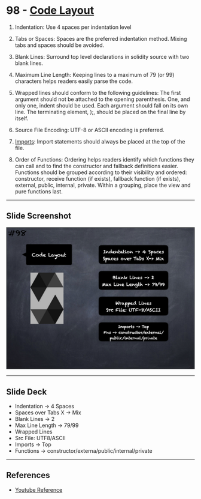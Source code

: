 # 98 - [Code Layout](Code%20Layout.md)
1.  Indentation: Use 4 spaces per indentation level
    
2.  Tabs or Spaces: Spaces are the preferred indentation method. Mixing tabs and spaces should be avoided.
    
3.  Blank Lines: Surround top level declarations in solidity source with two blank lines.
    
4.  Maximum Line Length: Keeping lines to a maximum of 79 (or 99) characters helps readers easily parse the code.
    
5.  Wrapped lines should conform to the following guidelines: The first argument should not be attached to the opening parenthesis. One, and only one, indent should be used. Each argument should fall on its own line. The terminating element, );, should be placed on the final line by itself.
    
6.  Source File Encoding: UTF-8 or ASCII encoding is preferred.
    
7.  [Imports](Imports.md): Import statements should always be placed at the top of the file.
    
8.  Order of Functions: Ordering helps readers identify which functions they can call and to find the constructor and fallback definitions easier. Functions should be grouped according to their visibility and ordered: constructor, receive function (if exists), fallback function (if exists), external, public, internal, private. Within a grouping, place the view and pure functions last.

___
## Slide Screenshot
![098.png](../images/solidity101/098.png)
___
## Slide Deck
- Indentation -> 4 Spaces
- Spaces over Tabs X -> Mix
- Blank Lines -> 2
- Max Line Length -> 79/99
- Wrapped Lines
- Src File: UTF8/ASCII
- Imports -> Top
- Functions -> constructor/externa/public/internal/private
___
## References
- [Youtube Reference](https://youtu.be/_oN7XuyhoZA?t=1514)


